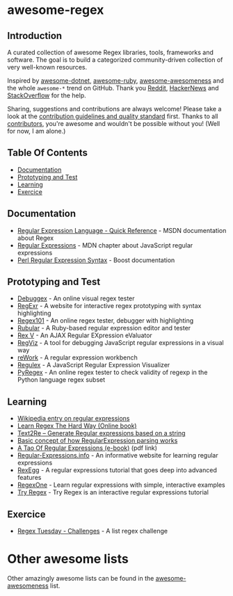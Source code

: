 # awesome-regex

## Introduction

A curated collection of awesome Regex libraries, tools, frameworks and software. The goal is to build a categorized community-driven collection of very well-known resources.

Inspired by [awesome-dotnet](https://github.com/quozd/awesome-dotnet), [awesome-ruby](https://github.com/markets/awesome-ruby), [awesome-awesomeness](https://github.com/bayandin/awesome-awesomeness) and the whole `awesome-*` trend on GitHub. Thank you [Reddit](http://www.reddit.com/r/regex), [HackerNews](https://news.ycombinator.com/item?id=9581225) and [StackOverflow](http://stackoverflow.com/tags/regex/info) for the help.

Sharing, suggestions and contributions are always welcome! Please take a look at the [contribution guidelines and quality standard](https://github.com/aloisdg/awesome-regex/blob/master/CONTRIBUTING.md) first. Thanks to all [contributors](https://github.com/aloisdg/awesome-regex/graphs/contributors), you're awesome and wouldn't be possible without you! (Well for now, I am alone.)

## Table Of Contents

- [Documentation][toc0]
- [Prototyping and Test][toc1]
- [Learning][toc2]
- [Exercice][toc3]

[toc0]: #documentation
[toc1]: #prototyping-and-test
[toc2]: #learning
[toc3]: #exercice

## Documentation

- [Regular Expression Language - Quick Reference](https://msdn.microsoft.com/en-us/library/az24scfc(v=vs.110).aspx) - MSDN documentation about Regex
- [Regular Expressions](https://developer.mozilla.org/en-US/docs/Web/JavaScript/Guide/Regular_Expressions) - MDN chapter about JavaScript regular expressions
- [Perl Regular Expression Syntax](http://www.boost.org/doc/libs/1_43_0/libs/regex/doc/html/boost_regex/syntax/perl_syntax.html) - Boost documentation

## Prototyping and Test

- [Debuggex](https://www.debuggex.com/) - An online visual regex tester
- [RegExr](http://regexr.com/) - A website for interactive regex prototyping with syntax highlighting
- [Regex101](https://regex101.com/) - An online regex tester, debugger with highlighting
- [Rubular](http://rubular.com/) - A Ruby-based regular expression editor and tester
- [Rex V](http://www.rexv.org/) - An AJAX Regular EXpression eValuator
- [RegViz](http://regviz.org/) - A tool for debugging JavaScript regular expressions in a visual way
- [reWork](http://osteele.com/tools/rework/) - A regular expression workbench
- [Regulex](https://jex.im/regulex) - A JavaScript Regular Expression Visualizer
- [PyRegex](http://www.pyregex.com/) - An online regex tester to check validity of regexp in the Python language regex subset

## Learning

- [Wikipedia entry on regular expressions][d0]
- [Learn Regex The Hard Way (Online book)][d1]
- [Text2Re – Generate Regular expressions based on a string][d2]
- [Basic concept of how RegularExpression parsing works][d3]
- [A Tao Of Regular Expressions (e-book)][d4] (pdf link)
- [Regular-Expressions.info][d5] - An informative website for learning regular expressions
- [RexEgg][d6] - A regular expressions tutorial that goes deep into advanced features
- [RegexOne][d7] - Learn regular expressions with simple, interactive examples
- [Try Regex][d8] - Try Regex is an interactive regular expressions tutorial

[d0]: http://en.wikipedia.org/wiki/Regular_expression 
[d1]: http://regex.learncodethehardway.org/book/
[d2]: http://txt2re.com/
[d3]: http://swtch.com/~rsc/regexp/regexp1.html
[d4]: http://www.cs.colorado.edu/~schenkc/UNIX_Regular_Expressions.pdf
[d5]: http://www.regular-expressions.info/
[d6]: http://www.rexegg.com/
[d7]: http://regexone.com/
[d8]: http://tryregex.com/

## Exercice

* [Regex Tuesday - Challenges](https://github.com/callumacrae/regex-tuesday) - A list regex challenge

# Other awesome lists

Other amazingly awesome lists can be found in the [awesome-awesomeness](https://github.com/bayandin/awesome-awesomeness) list.
